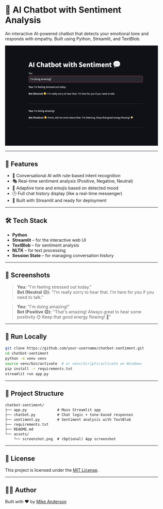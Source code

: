 # 🤖 AI Chatbot with Sentiment Analysis

An interactive AI-powered chatbot that detects your emotional tone and responds with empathy. Built using Python, Streamlit, and TextBlob.

![Chatbot Screenshot](assets/screenshot.png) <!-- Optional: Replace with your own -->

---

## 🧠 Features

- 💬 Conversational AI with rule-based intent recognition  
- 🎭 Real-time sentiment analysis (Positive, Negative, Neutral)  
- 🌈 Adaptive tone and emojis based on detected mood  
- 🕒 Full chat history display (like a real-time messenger)  
- 🚀 Built with Streamlit and ready for deployment  

---

## 🛠️ Tech Stack

- **Python**  
- **Streamlit** – for the interactive web UI  
- **TextBlob** – for sentiment analysis  
- **NLTK** – for text processing  
- **Session State** – for managing conversation history  

---

## 📸 Screenshots

> **You:** "I'm feeling stressed out today."  
> **Bot (Neutral 😐):** "I'm really sorry to hear that. I'm here for you if you need to talk."

> **You:** "I'm doing amazing!"  
> **Bot (Positive 😊):** "That's amazing! Always great to hear some positivity 😊 Keep that good energy flowing! 🌟"

---

## 🧪 Run Locally

```bash
git clone https://github.com/your-username/chatbot-sentiment.git
cd chatbot-sentiment
python -m venv venv
source venv/bin/activate  # or venv\Scripts\activate on Windows
pip install -r requirements.txt
streamlit run app.py
```

---

## 📂 Project Structure

```
chatbot-sentiment/
├── app.py              # Main Streamlit app
├── chatbot.py          # Chat logic + tone-based responses
├── sentiment.py        # Sentiment analysis with TextBlob
├── requirements.txt
├── README.md
└── assets/
    └── screenshot.png  # (Optional) App screenshot
```

---

## 📃 License

This project is licensed under the [MIT License](LICENSE).

---

## 👨‍💻 Author

Built with ❤️ by [Mike Anderson](https://github.com/MikeAndersn)
